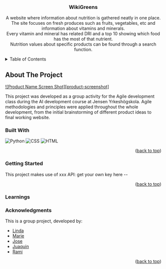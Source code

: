 <a id="readme-top"></a>

<!-- PROJECT LOGO -->
<br />
<div align="center">

<h3 align="center">WikiGreens</h3>

  <p align="center">
    A website where information about nutrition is gathered neatly in one place. <br>
    The site focuses on fresh produces such as fruits, vegetables, etc and information about vitamins and minerals. <br>
    Every vitamin and mineral has related DRI and a top 10 showing which food has the most of that nutrient. <br>
    Nutrition values about specific products can be found through a search function.
  </p>
</div>

<!-- TABLE OF CONTENTS -->
<details>
  <summary>Table of Contents</summary>
  <ol>
    <li>
      <a href="#about-the-project">About The Project</a>
      <ul>
        <li><a href="#built-with">Built With</a></li>
      </ul>
    </li>
    <li><a href="#getting-started">Getting started</a></li>
    <li><a href="#acknowledgments">Acknowledgments</a></li>
    <li><a href="#learnings">Learnings</a></li>
  </ol>
</details>



<!-- ABOUT THE PROJECT -->
## About The Project
[![Product Name Screen Shot][product-screenshot]](https://example.com)

This project was developed as a group activity for the Agile development class during the AI development course at Jensen Yrkeshögskola.
Agile methodologies and principles were applied throughout the whole development, from the initial brainstorming of different product ideas to final working website.

### Built With
 ![Python](https://img.shields.io/badge/-python-gold?logo=python)
 ![CSS](https://img.shields.io/badge/-css-darkred?logo=css3)
 ![HTML](https://img.shields.io/badge/-html-royalblue?logo=html5)
 
<p align="right">(<a href="#readme-top">back to top</a>)</p>

<!-- GETTING STARTED -->
### Getting Started
This project makes use of xxx API: get your own key here --

<p align="right">(<a href="#readme-top">back to top</a>)</p>

<!-- LEARNINGS -->
### Learnings

<!-- ACKNOWLEDGMENTS -->
### Acknowledgments

<p>
This is a group project, developed by:

* [Linda](https://github.com/Lindayh)
* [Marie](https://github.com/mariebayard)
* [Jose](https://github.com/oxenjose)
* [Juaquin](https://github.com/Julure)
* [Rami](https://github.com/Ramia128)

</p>
<p align="right">(<a href="#readme-top">back to top</a>)</p>
